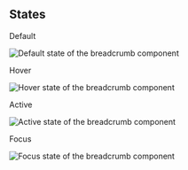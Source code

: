 ## States

Default

![Default state of the breadcrumb component](/assets/components/breadcrumb/breadcrumb-state-default.png)

Hover

![Hover state of the breadcrumb component](/assets/components/breadcrumb/breadcrumb-state-hover.png)

Active

![Active state of the breadcrumb component](/assets/components/breadcrumb/breadcrumb-state-active.png)

Focus

![Focus state of the breadcrumb component](/assets/components/breadcrumb/breadcrumb-state-focus.png)
